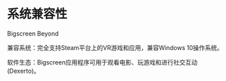 # 系统兼容性

Bigscreen Beyond

兼容系统：完全支持Steam平台上的VR游戏和应用，兼容Windows 10操作系统。

软件生态：Bigscreen应用程序可用于观看电影、玩游戏和进行社交互动 (Dexerto)。
